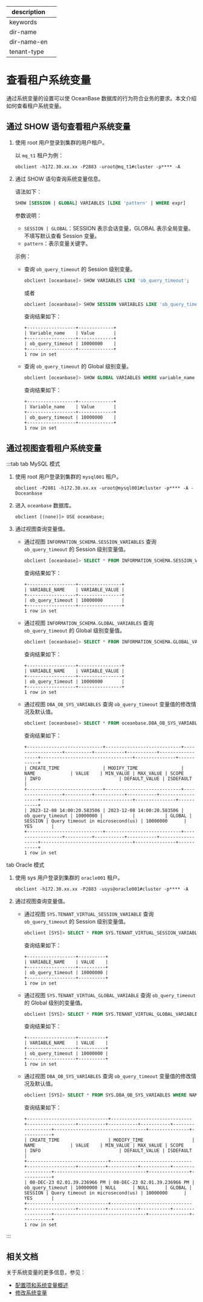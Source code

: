 |description||
|---|---|
|keywords||
|dir-name||
|dir-name-en||
|tenant-type||

# 查看租户系统变量

通过系统变量的设置可以使 OceanBase 数据库的行为符合业务的要求。本文介绍如何查看租户系统变量。

## 通过 SHOW 语句查看租户系统变量

1. 使用 root 用户登录到集群的用户租户。

   以 `mq_t1`  租户为例：

    ```shell
    obclient -h172.30.xx.xx -P2883 -uroot@mq_t1#cluster -p**** -A
    ```

2. 通过 SHOW 语句查询系统变量信息。

   语法如下：

   ```sql
   SHOW [SESSION | GLOBAL] VARIABLES [LIKE 'pattern' | WHERE expr]
   ```

   参数说明：

   * `SESSION | GLOBAL`：SESSION 表示会话变量，GLOBAL 表示全局变量。不填写默认查看 Session 变量。
   * `pattern`：表示变量关键字。

   示例：

   * 查询 `ob_query_timeout` 的 Session 级别变量。

      ```sql
      obclient [oceanbase]> SHOW VARIABLES LIKE 'ob_query_timeout';
      ```
      
      或者

      ```sql
      obclient [oceanbase]> SHOW SESSION VARIABLES LIKE 'ob_query_timeout';
      ```

      查询结果如下：

      ```shell
      +------------------+-------------+
      | Variable_name    | Value       |
      +------------------+-------------+
      | ob_query_timeout | 10000000    |
      +------------------+-------------+
      1 row in set
      ```

   * 查询 `ob_query_timeout` 的 Global 级别变量。

      ```sql
      obclient [oceanbase]> SHOW GLOBAL VARIABLES WHERE variable_name LIKE 'ob_query_timeout';
      ```

      查询结果如下：

      ```shell
      +------------------+-------------+
      | Variable_name    | Value       |
      +------------------+-------------+
      | ob_query_timeout | 10000000    |
      +------------------+-------------+
      1 row in set
      ```

## 通过视图查看租户系统变量

:::tab
tab MySQL 模式

1. 使用 root 用户登录到集群的 `mysql001` 租户。

      ```shell
      obclient -P2881 -h172.30.xx.xx -uroot@mysql001#cluster -p**** -A -Doceanbase
      ```

2. 进入 `oceanbase` 数据库。

      ```shell
      obclient [(none)]> USE oceanbase;
      ```

3. 通过视图查询变量值。

   * 通过视图 `INFORMATION_SCHEMA.SESSION_VARIABLES` 查询 `ob_query_timeout` 的 Session 级别变量值。

      ```sql
      obclient [oceanbase]> SELECT * FROM INFORMATION_SCHEMA.SESSION_VARIABLES WHERE VARIABLE_NAME = 'ob_query_timeout';
      ```

      查询结果如下：

      ```shell
      +------------------+----------------+
      | VARIABLE_NAME    | VARIABLE_VALUE |
      +------------------+----------------+
      | ob_query_timeout | 10000000       |
      +------------------+----------------+
      1 row in set
      ```

   * 通过视图 `INFORMATION_SCHEMA.GLOBAL_VARIABLES` 查询 `ob_query_timeout` 的 Global 级别变量值。

      ```sql
      obclient [oceanbase]> SELECT * FROM INFORMATION_SCHEMA.GLOBAL_VARIABLES WHERE VARIABLE_NAME = 'ob_query_timeout';
      ```

      查询结果如下：

      ```shell
      +------------------+----------------+
      | VARIABLE_NAME    | VARIABLE_VALUE |
      +------------------+----------------+
      | ob_query_timeout | 10000000       |
      +------------------+----------------+
      1 row in set
      ```

   * 通过视图 `DBA_OB_SYS_VARIABLES` 查询 `ob_query_timeout` 变量值的修改情况及默认值。

      ```sql
      obclient [oceanbase]> SELECT * FROM oceanbase.DBA_OB_SYS_VARIABLES WHERE NAME='ob_query_timeout';
      ```

      查询结果如下：

      ```shell
      +----------------------------+----------------------------+------------------+----------+-----------+-----------+------------------+----------------------------------+---------------+-----------+
      | CREATE_TIME                | MODIFY_TIME                | NAME             | VALUE    | MIN_VALUE | MAX_VALUE | SCOPE            | INFO                             | DEFAULT_VALUE | ISDEFAULT |
      +----------------------------+----------------------------+------------------+----------+-----------+-----------+------------------+----------------------------------+---------------+-----------+
      | 2023-12-08 14:00:20.583506 | 2023-12-08 14:00:20.583506 | ob_query_timeout | 10000000 |           |           | GLOBAL | SESSION | Query timeout in microsecond(us) | 10000000      | YES       |
      +----------------------------+----------------------------+------------------+----------+-----------+-----------+------------------+----------------------------------+---------------+-----------+
      1 row in set
      ```

tab Oracle 模式

1. 使用 sys 用户登录到集群的 `oracle001` 租户。

   ```shell
   obclient -h172.30.xx.xx -P2883 -usys@oracle001#cluster -p**** -A
   ```

2. 通过视图查询变量值。

   * 通过视图 `SYS.TENANT_VIRTUAL_SESSION_VARIABLE` 查询 `ob_query_timeout` 的 Session 级别变量值。

      ```sql
      obclient [SYS]> SELECT * FROM SYS.TENANT_VIRTUAL_SESSION_VARIABLE WHERE VARIABLE_NAME = 'ob_query_timeout';
      ```

      查询结果如下：

      ```shell
      +------------------+----------+
      | VARIABLE_NAME    | VALUE    |
      +------------------+----------+
      | ob_query_timeout | 10000000 |
      +------------------+----------+
      1 row in set
      ```

   * 通过视图 `SYS.TENANT_VIRTUAL_GLOBAL_VARIABLE` 查询 `ob_query_timeout` 的 Global 级别的变量值。

      ```sql
      obclient [SYS]> SELECT * FROM SYS.TENANT_VIRTUAL_GLOBAL_VARIABLE WHERE VARIABLE_NAME = 'ob_query_timeout';
      ```

      查询结果如下：

      ```shell
      +------------------+----------+
      | VARIABLE_NAME    | VALUE    |
      +------------------+----------+
      | ob_query_timeout | 10000000 |
      +------------------+----------+
      1 row in set
      ```

   * 通过视图 `DBA_OB_SYS_VARIABLES` 查询 `ob_query_timeout` 变量值的修改情况及默认值。

      ```sql
      obclient [SYS]> SELECT * FROM SYS.DBA_OB_SYS_VARIABLES WHERE NAME='ob_query_timeout';
      ```

      查询结果如下：

      ```shell
      +------------------------------+------------------------------+------------------+----------+-----------+-----------+------------------+----------------------------------+---------------+-----------+
      | CREATE_TIME                  | MODIFY_TIME                  | NAME             | VALUE    | MIN_VALUE | MAX_VALUE | SCOPE            | INFO                             | DEFAULT_VALUE | ISDEFAULT |
      +------------------------------+------------------------------+------------------+----------+-----------+-----------+------------------+----------------------------------+---------------+-----------+
      | 08-DEC-23 02.01.39.236966 PM | 08-DEC-23 02.01.39.236966 PM | ob_query_timeout | 10000000 | NULL      | NULL      | GLOBAL | SESSION | Query timeout in microsecond(us) | 10000000      | YES       |
      +------------------------------+------------------------------+------------------+----------+-----------+-----------+------------------+----------------------------------+---------------+-----------+
      1 row in set
      ```

:::

## 相关文档

关于系统变量的更多信息，参见：

* [配置项和系统变量概述](../../../700.reference/800.configuration-items-and-system-variables/000.configuration-items-and-system-variables-overview.md)
* [修改系统变量](../600.common-tenant-operations/700.modify-system-variables-of-tenant.md)
